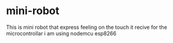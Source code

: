 # mini-robot
This is mini robot that express feeling on the touch it recive for the microcontrollar i am using nodemcu esp8266
